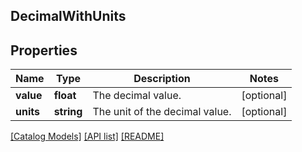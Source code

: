 ## DecimalWithUnits

## Properties

Name | Type | Description | Notes
------------ | ------------- | ------------- | -------------
**value** | **float** | The decimal value. | [optional]
**units** | **string** | The unit of the decimal value. | [optional]

[[Catalog Models]](../) [[API list]](../../Api) [[README]](../../../README.md)
